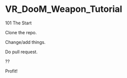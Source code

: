 # VR_DooM_Weapon_Tutorial

101 The Start

Clone the repo.

Change/add things.

Do pull request.

??

Profit!
